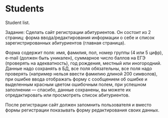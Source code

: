 # Students
Student list.

Задание:
Cделать сайт регистрации абитуриентов. Он состоит из 2 страниц: форма ввода/редактирования информации о себе и список зарегистрированных абитуриентов (главная страница).

Форма содержит поля: имя, фамилия, пол, номер группы (4 или 5 цифр), e-mail (должен быть уникален), суммарное число баллов на ЕГЭ (проверять на адекватность), год рождения, местный или иногородний. Данные надо сохранять в БД, все поля обязательны, все поля надо проверять (например нельзя ввести фамилию длиной 200 символов), при ошибке ввода отображать форму с сообщением об ошибке и выделенным красным цветом ошибочным полем, при успешном заполнении — спасибо, данные сохранены, вы можете их отредактировать или просмотреть список абитуриентов.

После регистрации сайт должен запомнить пользователя и вместо формы регистрации показывать форму редактирования своих данных.
